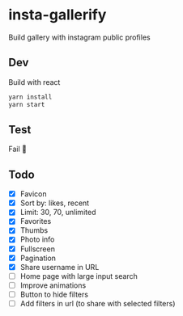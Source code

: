 # insta-gallerify

Build gallery with instagram public profiles

## Dev

Build with react

```bash
yarn install
yarn start
```

## Test

Fail :see_no_evil:

## Todo

- [x] Favicon
- [x] Sort by: likes, recent
- [x] Limit: 30, 70, unlimited
- [x] Favorites
- [x] Thumbs
- [x] Photo info
- [x] Fullscreen
- [x] Pagination
- [x] Share username in URL
- [ ] Home page with large input search
- [ ] Improve animations
- [ ] Button to hide filters
- [ ] Add filters in url (to share with selected filters)
